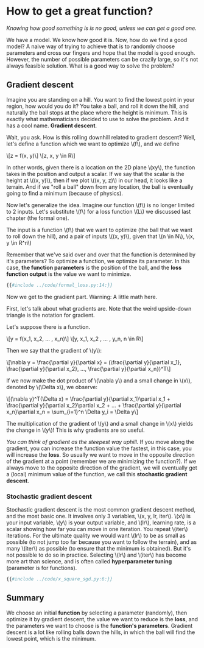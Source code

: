 # How to get a great function?

_Knowing how good something is is no good, unless we can get a good one._

We have a model. We know how good it is. Now, how do we find a good model? A naive way of trying to achieve that is to randomly choose parameters and cross our fingers and hope that the model is good enough. However, the number of possible parameters can be crazily large, so it's not always feasible solution. What is a good way to solve the problem?

## Gradient descent

Imagine you are standing on a hill. You want to find the lowest point in your region, how would you do it? You take a ball, and roll it down the hill, and naturally the ball stops at the place where the height is minimum. This is exactly what mathematicians decided to use to solve the problem. And it has a cool name. **Gradient descent**.

Wait, you ask. How is this rolling downhill related to gradient descent? Well, let's define a function which we want to optimize \\(f\\), and we define

\\[z = f(x, y)\\]
\\[z, x, y \in R\\]

In other words, given there is a location on the 2D plane \\(xy\\), the function takes in the position and output a scalar. If we say that the scalar is the height at \\((x, y)\\), then if we plot \\((x, y, z)\\) in our head, it looks like a terrain. And if we "roll a ball" down from any location, the ball is eventually going to find a minimum (because of physics).

Now let's generalize the idea. Imagine our function \\(f\\) is no longer limited to 2 inputs. Let's substitute \\(f\\) for a loss function \\(L\\) we discussed last chapter (the formal one). 

The input is a function \\(f\\) that we want to optimize (the ball that we want to roll down the hill), and a pair of inputs \\((x, y)\\), given that \\(n \in N\\), \\(x, y \in R^n\\)

Remember that we've said over and over that the function is determined by it's parameters? To optimize a function, we optimize its parameter. In this case, **the function parameters** is the position of the ball, and the **loss function output** is the value we want to minimize.

```python
{{#include ../code/formal_loss.py:14:}}
```

Now we get to the gradient part. Warning: A little math here.

First, let's talk about what gradients are. Note that the weird upside-down triangle is the notation for gradient.

Let's suppose there is a function.

\\[y = f(x_1, x_2, ... , x_n)\\]
\\[y, x_1, x_2 , ... , y_n, n \in R\\]

Then we say that the gradient of \\(y\\):

\\[\nabla y = \frac{\partial y}{\partial x} = (\frac{\partial y}{\partial x_1}, \frac{\partial y}{\partial x_2}, ..., \frac{\partial y}{\partial x_n})^T\\]

If we now make the dot product of \\(\nabla y\\) and  a small change in \\(x\\), denoted by \\(\Delta x\\), we observe:

\\[(\nabla y)^T(\Delta x) = \frac{\partial y}{\partial x_1}\partial x_1 + \frac{\partial y}{\partial x_2}\partial x_2 + ... + \frac{\partial y}{\partial x_n}\partial x_n = \sum_{i=1}^n \Delta y_i = \Delta y\\]

<!-- TODO: add more descriptions -->
The multiplication of the gradient of \\(y\\) and a small change in \\(x\\) yields the change in \\(y\\)! This is why gradients are so useful.

_You can think of gradient as the steepest way uphill._ If you move along the gradient, you can increase the function value the fastest, in this case, you will increase the **loss**. So usually we want to move in the opposite direction of the gradient at a point (remember we are minimizing the function?). If we always move to the opposite direction of the gradient, we will eventually get a (local) minimum value of the function, we call this **stochastic gradient descent**.

### Stochastic gradient descent

Stochastic gradient descent is the most common gradient descent method, and the most basic one. It involves only 3 variables, \\(x, y, lr, iter\\). \\(x\\) is your input variable, \\(y\\) is your output variable, and \\(lr\\), learning rate, is a scalar showing how far you can move in one iteration. You repeat \\(iter\\) iterations. For the ultimate quality we would want \\(lr\\) to be as small as possible (to not jump too far because you want to follow the terrain), and as many \\(iter\\) as possible (to ensure that the minimum is obtained). But it's not possible to do so in practice. Selecting \\(lr\\) and \\(iter\\) has become more art than science, and is often called **hyperparameter tuning** (parameter is for functions).

```python
{{#include ../code/x_square_sgd.py:6:}}
```

## Summary

We choose an initial **function** by selecting a parameter (randomly), then optimize it by gradient descent, the value we want to reduce is the **loss**, and the parameters we want to choose is the **function's parameters**. Gradient descent is a lot like rolling balls down the hills, in which the ball will find the lowest point, which is the minimum.
